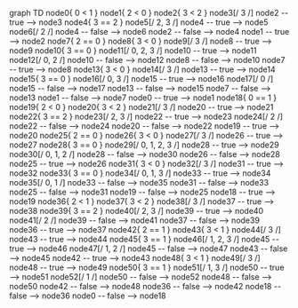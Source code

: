 graph TD
node0{ 0 < 1 }
node1{ 2 < 0 }
node2{ 3 < 2 }
node3[/ 3 /]
node2 -- true --> node3
node4{ 3 == 2 }
node5[/ 2, 3 /]
node4 -- true --> node5
node6[/ 2 /]
node4 -- false --> node6
node2 -- false --> node4
node1 -- true --> node2
node7{ 2 == 0 }
node8{ 3 < 0 }
node9[/ 3 /]
node8 -- true --> node9
node10{ 3 == 0 }
node11[/ 0, 2, 3 /]
node10 -- true --> node11
node12[/ 0, 2 /]
node10 -- false --> node12
node8 -- false --> node10
node7 -- true --> node8
node13{ 3 < 0 }
node14[/ 3 /]
node13 -- true --> node14
node15{ 3 == 0 }
node16[/ 0, 3 /]
node15 -- true --> node16
node17[/ 0 /]
node15 -- false --> node17
node13 -- false --> node15
node7 -- false --> node13
node1 -- false --> node7
node0 -- true --> node1
node18{ 0 == 1 }
node19{ 2 < 0 }
node20{ 3 < 2 }
node21[/ 3 /]
node20 -- true --> node21
node22{ 3 == 2 }
node23[/ 2, 3 /]
node22 -- true --> node23
node24[/ 2 /]
node22 -- false --> node24
node20 -- false --> node22
node19 -- true --> node20
node25{ 2 == 0 }
node26{ 3 < 0 }
node27[/ 3 /]
node26 -- true --> node27
node28{ 3 == 0 }
node29[/ 0, 1, 2, 3 /]
node28 -- true --> node29
node30[/ 0, 1, 2 /]
node28 -- false --> node30
node26 -- false --> node28
node25 -- true --> node26
node31{ 3 < 0 }
node32[/ 3 /]
node31 -- true --> node32
node33{ 3 == 0 }
node34[/ 0, 1, 3 /]
node33 -- true --> node34
node35[/ 0, 1 /]
node33 -- false --> node35
node31 -- false --> node33
node25 -- false --> node31
node19 -- false --> node25
node18 -- true --> node19
node36{ 2 < 1 }
node37{ 3 < 2 }
node38[/ 3 /]
node37 -- true --> node38
node39{ 3 == 2 }
node40[/ 2, 3 /]
node39 -- true --> node40
node41[/ 2 /]
node39 -- false --> node41
node37 -- false --> node39
node36 -- true --> node37
node42{ 2 == 1 }
node43{ 3 < 1 }
node44[/ 3 /]
node43 -- true --> node44
node45{ 3 == 1 }
node46[/ 1, 2, 3 /]
node45 -- true --> node46
node47[/ 1, 2 /]
node45 -- false --> node47
node43 -- false --> node45
node42 -- true --> node43
node48{ 3 < 1 }
node49[/ 3 /]
node48 -- true --> node49
node50{ 3 == 1 }
node51[/ 1, 3 /]
node50 -- true --> node51
node52[/ 1 /]
node50 -- false --> node52
node48 -- false --> node50
node42 -- false --> node48
node36 -- false --> node42
node18 -- false --> node36
node0 -- false --> node18
